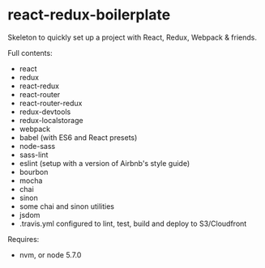 # react-redux-boilerplate

Skeleton to quickly set up a project with React, Redux, Webpack & friends.


Full contents:
  - react
  - redux
  - react-redux
  - react-router
  - react-router-redux
  - redux-devtools
  - redux-localstorage
  - webpack
  - babel (with ES6 and React presets)
  - node-sass
  - sass-lint
  - eslint (setup with a version of Airbnb's style guide)
  - bourbon
  - mocha
  - chai
  - sinon
  - some chai and sinon utilities
  - jsdom
  - .travis.yml configured to lint, test, build and deploy to S3/Cloudfront


Requires:
  - nvm, or node 5.7.0
